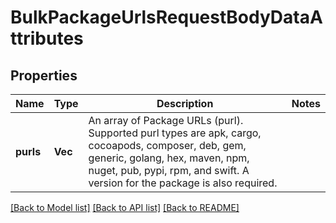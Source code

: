 # BulkPackageUrlsRequestBodyDataAttributes

## Properties

Name | Type | Description | Notes
------------ | ------------- | ------------- | -------------
**purls** | **Vec<String>** | An array of Package URLs (purl). Supported purl types are apk, cargo, cocoapods, composer, deb, gem, generic, golang, hex, maven, npm, nuget, pub, pypi, rpm, and swift. A version for the package is also required. | 

[[Back to Model list]](../README.md#documentation-for-models) [[Back to API list]](../README.md#documentation-for-api-endpoints) [[Back to README]](../README.md)


